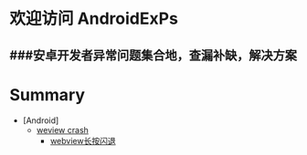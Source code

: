 # 欢迎访问 AndroidExPs
###安卓开发者异常问题集合地，查漏补缺，解决方案
------
# Summary

- [Android]
	- [weview crash](webview/readme.md)
		- [webview长按闪退](/webview/android_webview_crash_one.md)